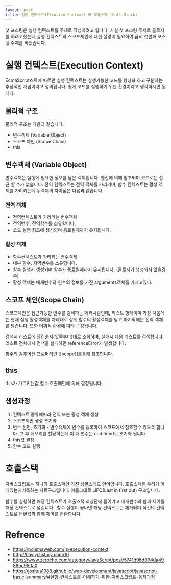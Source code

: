```yaml
---
layout: post
title: 실행 컨텍스트(Excution Context) 와 호출스택 (Call Stack)
---
```

첫 포스팅은 실행 컨텍스트를 주제로 작성하려고 합니다. 사실 첫 포스팅 주제로 클로저를 하려고했는데 실행 컨텍스트와 스코프체인에 대한 설명이 필요하여 급히 첫번째 포스팅 주제를 바꿨습니다.

# 실행 컨텍스트(Execution Context)
EcmaScript스펙에 따르면 실행 컨텍스트는 실행가능한 코드를 형상화 하고 구분하는 추상적인 개념이라고 정의됩니다. 쉽게 코드를 실행하기 위한 환경이라고 생각하시면 됩니다.

## 물리적 구조 
물리적 구조는 다음과 같습니다.

- 변수객체 (Variable Object) 
- 스코프 체인 (Scope Chain) 
- this

## 변수객체 (Variable Object)
변수객체는 실행에 필요한 정보를 담은 객체입니다. 엔진에 의해 참조되며 코드로는 접근 할 수가 없습니다.
전역 컨텍스트는 전역 객체를 가리키며, 함수 컨텍스트는 활성 객체를 가리키는데 두객체의 차이점은 다음과 같습니다.

### 전역 객체
- 전역컨텍스트가 가리키는 변수객체
- 전역변수, 전역함수를 소유합니다.
- 코드 실행 최초에 생성되며 종료될때까지 유지됩니다.

### 활성 객체
- 함수컨텍스트가 가리키는 변수객체
- 내부 함수, 지역변수를 소유합니다.
- 함수 실행시 생성되며 함수가 종료될때까지 유지됩니다. (클로저가 생성되지 않을경우)
- 활성 객체는 매개변수와 인수의 정보를 가진 arguments객체를 가지고있다.


## 스코프 체인(Scope Chain)
스코프체인은 접근가능한 변수를 검색하는 메커니즘인데,
리스트 형태이며 가장 처음에는 현재 실행 활성객체를 차례대로 상위 함수의 활성객체를 담고 마지막에는 전역 객체를 담습니다.
또한 어휘적 환경에 따라 구성됩니다.

검색시 리스트에 담긴순서(앞쪽부터)대로 조회하며, 실패시 다음 리스트를 검색합니다. 리스트 전체에서 검색을 실패하면 referenceError가 발생합니다. 

함수의 감추어진 프로퍼티인 [[scope]]를통해 참조합니다.

## this
this가 가르키는값 함수 호출패턴에 의해 결정됩니다. 

## 생성과정

1. 컨텍스트 종류에따라 전역 또는 활성 객체 생성 
2. 스코프체인 생성 초기화 
3. 변수 선언, 초기화 - 변수객체에 변수를 등록하여 스코프에서 참조할수 있도록 합니다. 그 후 메모리를 할당하는데 이 때 변수는 undifined로 초기화 됩니다.
4. this값 결정
5. 함수 코드 실행 


# 호출스택 
자바스크립트는 하나의 호출스택만 가진 싱글스레드 언어입니다.
호출스택은 우리가 어디있는지기록하는 자료구조입니다. 이름그대로 LIFO(Last in first out) 구조입니다. 

함수를 실행하면 해당 컨텍스트가 호출스택 최상단에 들어가고 매개변수와 함께 제어를 해당 컨텍스트로 넘깁니다 .
함수 실행이 끝나면 해당 컨텍스트는 제거되며 직전의 컨텍스트로 반환값과 함께 제어를 반환합니다.

# Refrence

- https://poiemaweb.com/js-execution-context
- http://haviyj.tistory.com/10
- https://www.zerocho.com/category/JavaScript/post/5741d96d094da4986bc950a0
- https://joshua1988.github.io/web-development/javascript/javascript-basic-summary/#실행-컨텍스트를-이해하기-위한-자바스크립트-동작과정


